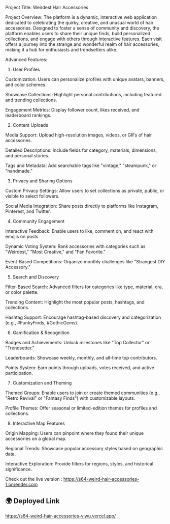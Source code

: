 Project Title: Weirdest Hair Accessories

Project Overview:
The platform is a dynamic, interactive web application dedicated to celebrating the quirky, creative, and unusual world of hair accessories. Designed to foster a sense of community and discovery, the platform enables users to share their unique finds, build personalized collections, and engage with others through interactive features. Each visit offers a journey into the strange and wonderful realm of hair accessories, making it a hub for enthusiasts and trendsetters alike.

Advanced Features:

1. User Profiles

Customization: Users can personalize profiles with unique avatars, banners, and color schemes.

Showcase Collections: Highlight personal contributions, including featured and trending collections.

Engagement Metrics: Display follower count, likes received, and leaderboard rankings.

2. Content Uploads

Media Support: Upload high-resolution images, videos, or GIFs of hair accessories.

Detailed Descriptions: Include fields for category, materials, dimensions, and personal stories.

Tags and Metadata: Add searchable tags like "vintage," "steampunk," or "handmade."

3. Privacy and Sharing Options

Custom Privacy Settings: Allow users to set collections as private, public, or visible to select followers.

Social Media Integration: Share posts directly to platforms like Instagram, Pinterest, and Twitter.

4. Community Engagement

Interactive Feedback: Enable users to like, comment on, and react with emojis on posts.

Dynamic Voting System: Rank accessories with categories such as "Weirdest," "Most Creative," and "Fan Favorite."

Event-Based Competitions: Organize monthly challenges like "Strangest DIY Accessory."

5. Search and Discovery

Filter-Based Search: Advanced filters for categories like type, material, era, or color palette.

Trending Content: Highlight the most popular posts, hashtags, and collections.

Hashtag Support: Encourage hashtag-based discovery and categorization (e.g., #FunkyFinds, #GothicGems).

6. Gamification & Recognition

Badges and Achievements: Unlock milestones like "Top Collector" or "Trendsetter."

Leaderboards: Showcase weekly, monthly, and all-time top contributors.

Points System: Earn points through uploads, votes received, and active participation.

7. Customization and Theming

Themed Groups: Enable users to join or create themed communities (e.g., "Retro Revival" or "Fantasy Finds") with customizable layouts.

Profile Themes: Offer seasonal or limited-edition themes for profiles and collections.

8. Interactive Map Features

Origin Mapping: Users can pinpoint where they found their unique accessories on a global map.

Regional Trends: Showcase popular accessory styles based on geographic data.

Interactive Exploration: Provide filters for regions, styles, and historical significance.

Check out the live version : https://s64-weird-hair-accessories-1.onrender.com

## 🌍 Deployed Link 
https://s64-weird-hair-accessories-vjwu.vercel.app/
